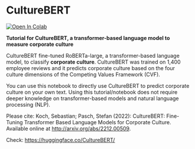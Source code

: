 # CultureBERT
[![Open In Colab](https://colab.research.google.com/assets/colab-badge.svg)](https://githubtocolab.com/Stefan-Pasch/CultureBERT/blob/main/Tutorial_CultureBERT.ipynb)

**Tutorial for CultureBERT, a transformer-based language model to measure corporate culture**

CultureBERT fine-tuned RoBERTa-large, a transformer-based language model, to classify **corporate culture**. CultureBERT was trained on 1,400 employee reviews and it predicts corporate culture based on the four culture dimensions of the Competing Values Framework (CVF).

You can use this notebook to directly use CultureBERT to predict corporate culture on your own text. Using this tutorial/notebook does not require deeper knowledge on transformer-based models and natural language processing (NLP).  

Please cite: Koch, Sebastian; Pasch, Stefan (2022): CultureBERT: Fine-Tuning Transformer Based Language Models for Corporate Culture. Available online at http://arxiv.org/abs/2212.00509.

Check: https://huggingface.co/CultureBERT/
